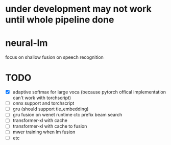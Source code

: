 # under development may not work until whole pipeline done

# neural-lm
focus on shallow fusion on speech recognition

# TODO
- [x] adaptive softmax for large voca (because pytorch offical implementation can't work with torchscript)
- [ ] onnx support and torchscript
- [ ] gru (should support tie_embedding)
- [ ] gru fusion on wenet runtime ctc prefix beam search
- [ ] transformer-xl with cache
- [ ] transformer-xl with cache to fusion 
- [ ] mwer training when lm fusion 
- [ ] etc
